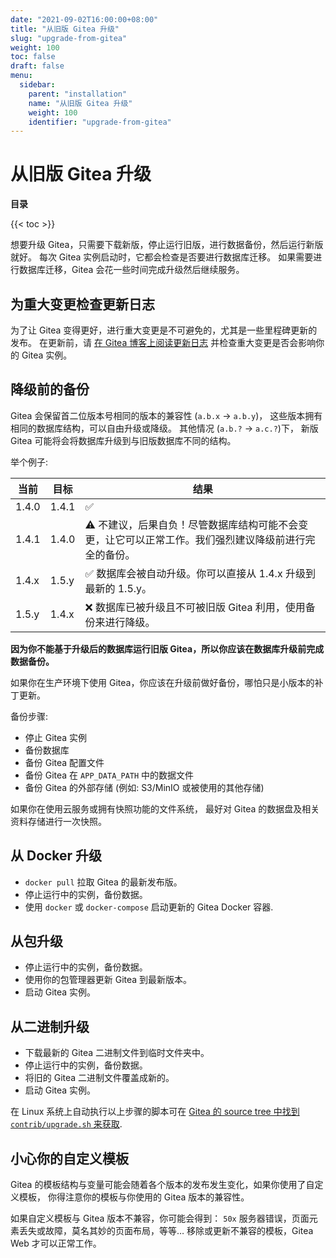 ```yaml
---
date: "2021-09-02T16:00:00+08:00"
title: "从旧版 Gitea 升级"
slug: "upgrade-from-gitea"
weight: 100
toc: false
draft: false
menu:
  sidebar:
    parent: "installation"
    name: "从旧版 Gitea 升级"
    weight: 100
    identifier: "upgrade-from-gitea"
---
```


# 从旧版 Gitea 升级

**目录**

{{< toc >}}

想要升级 Gitea，只需要下载新版，停止运行旧版，进行数据备份，然后运行新版就好。
每次 Gitea 实例启动时，它都会检查是否要进行数据库迁移。
如果需要进行数据库迁移，Gitea 会花一些时间完成升级然后继续服务。

## 为重大变更检查更新日志

为了让 Gitea 变得更好，进行重大变更是不可避免的，尤其是一些里程碑更新的发布。
在更新前，请 [在 Gitea 博客上阅读更新日志](https://blog.gitea.io/)
并检查重大变更是否会影响你的 Gitea 实例。

## 降级前的备份

Gitea 会保留首二位版本号相同的版本的兼容性 (`a.b.x` -> `a.b.y`)，
这些版本拥有相同的数据库结构，可以自由升级或降级。
其他情况 (`a.b.?` -> `a.c.?`)下，
新版 Gitea 可能将会将数据库升级到与旧版数据库不同的结构。

举个例子:

| 当前  | 目标  | 结果                                                                                                 |
| ----- | ----- | ---------------------------------------------------------------------------------------------------- |
| 1.4.0 | 1.4.1 | ✅                                                                                                    |
| 1.4.1 | 1.4.0 | ⚠️ 不建议，后果自负！尽管数据库结构可能不会变更，让它可以正常工作。我们强烈建议降级前进行完全的备份。 |
| 1.4.x | 1.5.y | ✅ 数据库会被自动升级。你可以直接从 1.4.x 升级到最新的 1.5.y。                                        |
| 1.5.y | 1.4.x | ❌ 数据库已被升级且不可被旧版 Gitea 利用，使用备份来进行降级。                                        |

**因为你不能基于升级后的数据库运行旧版 Gitea，所以你应该在数据库升级前完成数据备份。**

如果你在生产环境下使用 Gitea，你应该在升级前做好备份，哪怕只是小版本的补丁更新。

备份步骤:

* 停止 Gitea 实例
* 备份数据库
* 备份 Gitea 配置文件
* 备份 Gitea 在 `APP_DATA_PATH` 中的数据文件
* 备份 Gitea 的外部存储 (例如: S3/MinIO 或被使用的其他存储)

如果你在使用云服务或拥有快照功能的文件系统，
最好对 Gitea 的数据盘及相关资料存储进行一次快照。

## 从 Docker 升级

* `docker pull` 拉取 Gitea 的最新发布版。
* 停止运行中的实例，备份数据。
* 使用 `docker` 或 `docker-compose` 启动更新的 Gitea Docker 容器.

## 从包升级

* 停止运行中的实例，备份数据。
* 使用你的包管理器更新 Gitea 到最新版本。
* 启动 Gitea 实例。

## 从二进制升级

* 下载最新的 Gitea 二进制文件到临时文件夹中。
* 停止运行中的实例，备份数据。
* 将旧的 Gitea 二进制文件覆盖成新的。
* 启动 Gitea 实例。

在 Linux 系统上自动执行以上步骤的脚本可在 [Gitea 的 source tree 中找到 `contrib/upgrade.sh` 来获取](https://github.com/go-gitea/gitea/blob/main/contrib/upgrade.sh).

## 小心你的自定义模板

Gitea 的模板结构与变量可能会随着各个版本的发布发生变化，如果你使用了自定义模板，
你得注意你的模板与你使用的 Gitea 版本的兼容性。

如果自定义模板与 Gitea 版本不兼容，你可能会得到：
`50x` 服务器错误，页面元素丢失或故障，莫名其妙的页面布局，等等…
移除或更新不兼容的模板，Gitea Web 才可以正常工作。
